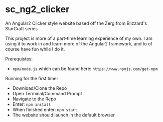 # sc_ng2_clicker
An Angular2 Clicker style website based off the Zerg from Blizzard's StarCraft series

This project is more of a part-time learning experience of my own. I am using it to work in and learn more of the Angular2 framework, and to of course have fun while I do it.

Prerequistes:
* `npm/node.js` which can be found here: `https://www.npmjs.com/get-npm`

Running for the first time:
* Download/Clone the Repo
* Open Terminal/Command Prompt
* Navigate to the Repo
* Enter: `npm install`
* When finished enter: `npm start`
* The website should launch in the default browser
